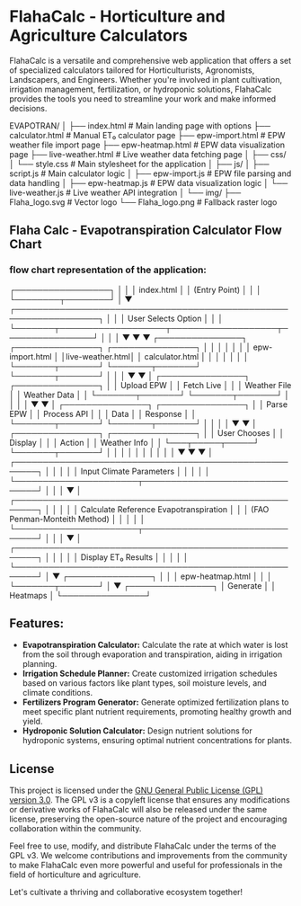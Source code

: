 <!-- @format -->

# FlahaCalc - Horticulture and Agriculture Calculators

FlahaCalc is a versatile and comprehensive web application that offers a set of specialized calculators tailored for Horticulturists, Agronomists, Landscapers, and Engineers. Whether you're involved in plant cultivation, irrigation management, fertilization, or hydroponic solutions, FlahaCalc provides the tools you need to streamline your work and make informed decisions.

EVAPOTRAN/
│
├── index.html # Main landing page with options
├── calculator.html # Manual ET₀ calculator page
├── epw-import.html # EPW weather file import page
├── epw-heatmap.html # EPW data visualization page
├── live-weather.html # Live weather data fetching page
│
├── css/
│ └── style.css # Main stylesheet for the application
│
├── js/
│ ├── script.js # Main calculator logic
│ ├── epw-import.js # EPW file parsing and data handling
│ ├── epw-heatmap.js # EPW data visualization logic
│ └── live-weather.js # Live weather API integration
│
└── img/
├── Flaha_logo.svg # Vector logo
└── Flaha_logo.png # Fallback raster logo

## Flaha Calc - Evapotranspiration Calculator Flow Chart

### flow chart representation of the application:

┌─────────────────┐
│                 │
│   index.html    │
│  (Entry Point)  │
│                 │
└────────┬────────┘
         │
         ▼
┌─────────────────────────────────────────────────────────────────┐
│                                                                 │
│                       User Selects Option                       │
│                                                                 │
└───────┬───────────────────┬───────────────────┬────────────────┘
        │                   │                   │
        ▼                   ▼                   ▼
┌───────────────┐   ┌───────────────┐   ┌───────────────┐
│               │   │               │   │               │
│ epw-import.html │ │live-weather.html│ │ calculator.html │
│               │   │               │   │               │
└───────┬───────┘   └───────┬───────┘   └───────┬───────┘
        │                   │                   │
        ▼                   ▼                   │
┌───────────────┐   ┌───────────────┐          │
│ Upload EPW    │   │ Fetch Live    │          │
│ Weather File  │   │ Weather Data  │          │
└───────┬───────┘   └───────┬───────┘          │
        │                   │                   │
        ▼                   ▼                   │
┌───────────────┐   ┌───────────────┐          │
│ Parse EPW     │   │ Process API   │          │
│ Data          │   │ Response      │          │
└───────┬───────┘   └───────┬───────┘          │
        │                   │                   │
        ▼                   ▼                   │
┌───────────────┐   ┌───────────────┐          │
│ User Chooses  │   │ Display       │          │
│ Action        │   │ Weather Info  │          │
└───┬─────┬─────┘   └───────┬───────┘          │
    │     │                 │                   │
    │     │                 │                   │
    │     ▼                 ▼                   ▼
    │  ┌──────────────────────────────────────────────────────┐
    │  │                                                      │
    │  │              Input Climate Parameters                │
    │  │                                                      │
    │  └──────────────────────┬───────────────────────────────┘
    │                         │
    │                         ▼
    │  ┌──────────────────────────────────────────────────────┐
    │  │                                                      │
    │  │         Calculate Reference Evapotranspiration       │
    │  │             (FAO Penman-Monteith Method)            │
    │  │                                                      │
    │  └──────────────────────┬───────────────────────────────┘
    │                         │
    │                         ▼
    │  ┌──────────────────────────────────────────────────────┐
    │  │                                                      │
    │  │                Display ET₀ Results                   │
    │  │                                                      │
    │  └──────────────────────────────────────────────────────┘
    │
    ▼
┌───────────────┐
│               │
│ epw-heatmap.html │
│               │
└───────┬───────┘
        │
        ▼
┌───────────────┐
│ Generate      │
│ Heatmaps      │
└───────────────┘

## Features:

- **Evapotranspiration Calculator:** Calculate the rate at which water is lost from the soil through evaporation and transpiration, aiding in irrigation planning.
- **Irrigation Schedule Planner:** Create customized irrigation schedules based on various factors like plant types, soil moisture levels, and climate conditions.
- **Fertilizers Program Generator:** Generate optimized fertilization plans to meet specific plant nutrient requirements, promoting healthy growth and yield.
- **Hydroponic Solution Calculator:** Design nutrient solutions for hydroponic systems, ensuring optimal nutrient concentrations for plants.

## License

This project is licensed under the [GNU General Public License (GPL) version 3.0](https://www.gnu.org/licenses/gpl-3.0.en.html). The GPL v3 is a copyleft license that ensures any modifications or derivative works of FlahaCalc will also be released under the same license, preserving the open-source nature of the project and encouraging collaboration within the community.

Feel free to use, modify, and distribute FlahaCalc under the terms of the GPL v3. We welcome contributions and improvements from the community to make FlahaCalc even more powerful and useful for professionals in the field of horticulture and agriculture.

Let's cultivate a thriving and collaborative ecosystem together!
